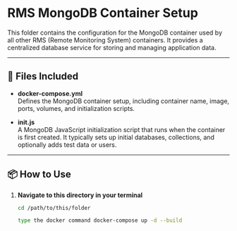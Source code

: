 # RMS MongoDB Container Setup

This folder contains the configuration for the MongoDB container used by all other RMS (Remote Monitoring System) containers. It provides a centralized database service for storing and managing application data.

---

## 📄 Files Included

- **docker-compose.yml**  
  Defines the MongoDB container setup, including container name, image, ports, volumes, and initialization scripts.

- **init.js**  
  A MongoDB JavaScript initialization script that runs when the container is first created. It typically sets up initial databases, collections, and optionally adds test data or users.

---

## 📦 How to Use

1. **Navigate to this directory in your terminal**  
   ```bash
   cd /path/to/this/folder

   type the docker command docker-compose up -d --build
